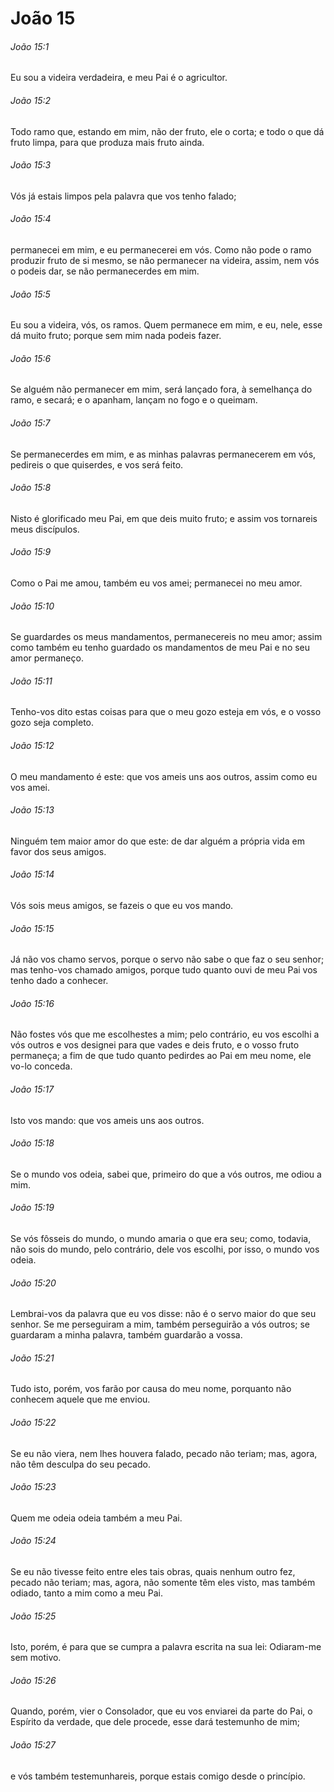 # João 15

###### João 15:1

Eu sou a videira verdadeira, e meu Pai é o agricultor.

###### João 15:2

Todo ramo que, estando em mim, não der fruto, ele o corta; e todo o que dá fruto limpa, para que produza mais fruto ainda.

###### João 15:3

Vós já estais limpos pela palavra que vos tenho falado;

###### João 15:4

permanecei em mim, e eu permanecerei em vós. Como não pode o ramo produzir fruto de si mesmo, se não permanecer na videira, assim, nem vós o podeis dar, se não permanecerdes em mim.

###### João 15:5

Eu sou a videira, vós, os ramos. Quem permanece em mim, e eu, nele, esse dá muito fruto; porque sem mim nada podeis fazer.

###### João 15:6

Se alguém não permanecer em mim, será lançado fora, à semelhança do ramo, e secará; e o apanham, lançam no fogo e o queimam.

###### João 15:7

Se permanecerdes em mim, e as minhas palavras permanecerem em vós, pedireis o que quiserdes, e vos será feito.

###### João 15:8

Nisto é glorificado meu Pai, em que deis muito fruto; e assim vos tornareis meus discípulos.

###### João 15:9

Como o Pai me amou, também eu vos amei; permanecei no meu amor.

###### João 15:10

Se guardardes os meus mandamentos, permanecereis no meu amor; assim como também eu tenho guardado os mandamentos de meu Pai e no seu amor permaneço.

###### João 15:11

Tenho-vos dito estas coisas para que o meu gozo esteja em vós, e o vosso gozo seja completo.

###### João 15:12

O meu mandamento é este: que vos ameis uns aos outros, assim como eu vos amei.

###### João 15:13

Ninguém tem maior amor do que este: de dar alguém a própria vida em favor dos seus amigos.

###### João 15:14

Vós sois meus amigos, se fazeis o que eu vos mando.

###### João 15:15

Já não vos chamo servos, porque o servo não sabe o que faz o seu senhor; mas tenho-vos chamado amigos, porque tudo quanto ouvi de meu Pai vos tenho dado a conhecer.

###### João 15:16

Não fostes vós que me escolhestes a mim; pelo contrário, eu vos escolhi a vós outros e vos designei para que vades e deis fruto, e o vosso fruto permaneça; a fim de que tudo quanto pedirdes ao Pai em meu nome, ele vo-lo conceda.

###### João 15:17

Isto vos mando: que vos ameis uns aos outros.

###### João 15:18

Se o mundo vos odeia, sabei que, primeiro do que a vós outros, me odiou a mim.

###### João 15:19

Se vós fôsseis do mundo, o mundo amaria o que era seu; como, todavia, não sois do mundo, pelo contrário, dele vos escolhi, por isso, o mundo vos odeia.

###### João 15:20

Lembrai-vos da palavra que eu vos disse: não é o servo maior do que seu senhor. Se me perseguiram a mim, também perseguirão a vós outros; se guardaram a minha palavra, também guardarão a vossa.

###### João 15:21

Tudo isto, porém, vos farão por causa do meu nome, porquanto não conhecem aquele que me enviou.

###### João 15:22

Se eu não viera, nem lhes houvera falado, pecado não teriam; mas, agora, não têm desculpa do seu pecado.

###### João 15:23

Quem me odeia odeia também a meu Pai.

###### João 15:24

Se eu não tivesse feito entre eles tais obras, quais nenhum outro fez, pecado não teriam; mas, agora, não somente têm eles visto, mas também odiado, tanto a mim como a meu Pai.

###### João 15:25

Isto, porém, é para que se cumpra a palavra escrita na sua lei: Odiaram-me sem motivo.

###### João 15:26

Quando, porém, vier o Consolador, que eu vos enviarei da parte do Pai, o Espírito da verdade, que dele procede, esse dará testemunho de mim;

###### João 15:27

e vós também testemunhareis, porque estais comigo desde o princípio.

